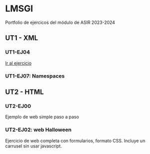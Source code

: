 # LMSGI
Portfolio de ejercicos del módulo de ASIR 2023-2024

## UT1 - XML
### UT1-EJ04
[Ir al ejercicio](https://github.com/diego0rill0/LMSGI/tree/main/UT1/UT1-EJ04)
### UT1-EJ07: Namespaces
## UT2 - HTML
### UT2-EJ00
Ejemplo de web simple paso a paso
### UT2-EJ02: web Halloween
Ejercicio de web completa con formularios, formato CSS.
Incluye un carrusel sin usar javascript.


